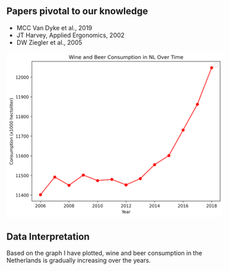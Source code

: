 ## Papers pivotal to our knowledge
* MCC Van Dyke et al., 2019
* JT Harvey, Applied Ergonomics, 2002
* DW Ziegler et al., 2005

![alt text](./wine_consumption.png)

## Data Interpretation
Based on the graph I have plotted, wine and beer consumption in the Netherlands is gradually increasing over the years.